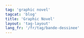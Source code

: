 ```yaml
---
tag: 'graphic novel'
tagcat: 'blog'
title: 'Graphic Novel'
layout: 'tag-layout'
lang_fr: '/fr/tag/bande-dessinee'
---
```


